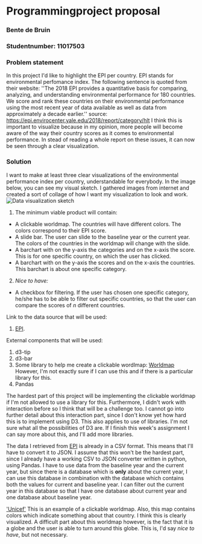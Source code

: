 # Programmingproject proposal
### Bente de Bruin
### Studentnumber: 11017503

### Problem statement
In this project I'd like to highlight the EPI per country. EPI stands for environmental perfomance index. The following sentence is quoted from their website: ''The 2018 EPI provides a quantitative basis for comparing, analyzing, and understanding environmental performance for 180 countries. We score and rank these countries on their environmental performance using the most recent year of data available as well as data from approximately a decade earlier.'' source: https://epi.envirocenter.yale.edu/2018/report/category/hlt I think this is important to visualize because in my opinion, more people will become aware of the way their country scores as it comes to environmental performance. In stead of reading a whole report on these issues, it can now be seen through a clear visualization. 


### Solution
I want to make at least three clear visualizations of the environmental performance index per country, understandable for everybody. In the image below, you can see my visual sketch. I gathered images from internet and created a sort of collage of how I want my visualization to look and work. 
![Data visualization sketch](/programmingprojct/datavisualizationsketch.png "Sketch")

1. The minimum viable product will contain:
  - A clickable worldmap. The countries will have different colors. The colors correspond to their EPI score.
  - A slide bar. The user can slide to the baseline year or the current year. The colors of the countries in the worldmap will     change with the slide.
  - A barchart with on the y-axis the categories and on the x-axis the score. This is for one specific country, on which the       user has clicked.
  - A barchart with on the y-axis the scores and on the x-axis the countries. This barchart is about one specific category. 
  
2. *Nice to have:*
  - A checkbox for filtering. If the user has chosen one specific category, he/she has to be able to filter out specific           countries, so that the user can compare the scores of *n* different countries.

Link to the data source that will be used:
1. [EPI](https://epi.envirocenter.yale.edu/epi-downloads).

External components that will be used:
1. d3-tip
2. d3-bar
3. Some library to help me create a clickable wordlmap: [Worldmap](http://datamaps.github.io/) However, I'm not exactly sure if I can use this and if there is a particular library for this.
4. Pandas

The hardest part of this project will be implementing the clickable worldmap if I'm not allowed to use a library for this. Furthermore, I didn't work with interaction before so I think that will be a challenge too. I cannot go into further detail about this interaction part, since I don't know yet how hard this is to implement using D3. This also applies to use of libraries. I'm not sure what all the possibilities of D3 are. If I finish this week's assignment I can say more about this, and I'll add more libraries.

The data I retrieved from [EPI](https://epi.envirocenter.yale.edu/epi-downloads) is already in a CSV format. This means that I'll have to convert it to JSON. I assume that this won't be the hardest part, since I already have a working CSV to JSON converter written in python, using Pandas. I have to use data from the baseline year and the current year, but since there is a database which is **only** about the current year, I can use this database in combination with the database which contains both the values for current and baseline year. I can filter out the current year in this database so that I have one database about current year and one database about baseline year. 

['Unicef'](https://works.periscopic.com/unicef-child-violence/#all) This is an example of a clickable worldmap. Also, this map contains colors which indicate something about that country. I think this is clearly visualized. A difficult part about this worldmap however, is the fact that it is a globe and the user is able to turn around this globe. This is, I'd say *nice to have*, but not necessary. 




